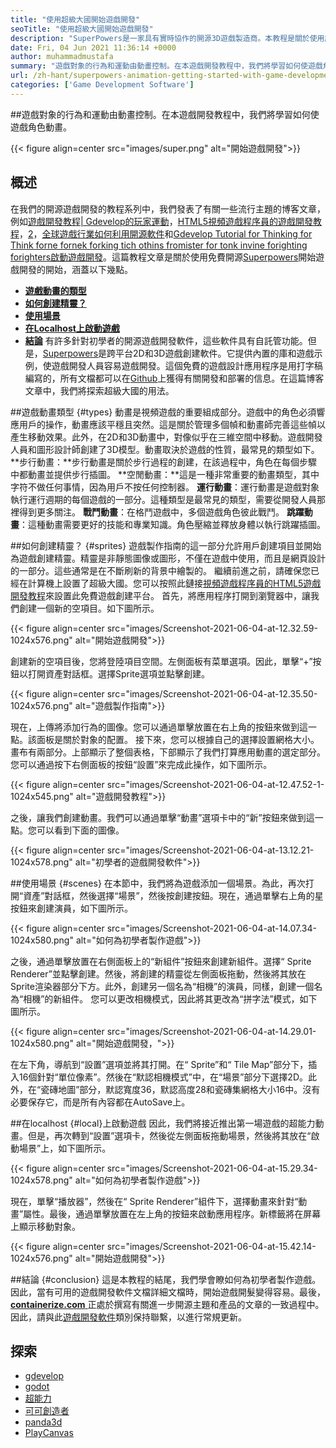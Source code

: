 ```yaml
---
title: "使用超級大國開始遊戲開發" 
seoTitle: "使用超級大國開始遊戲開發" 
description: "SuperPowers是一家具有實時協作的開源3D遊戲製造商。本教程是關於使用超級大國開始遊戲開發的開始。" 
date: Fri, 04 Jun 2021 11:36:14 +0000
author: muhammadmustafa
summary: "遊戲對象的行為和運動由動畫控制。在本遊戲開發教程中，我們將學習如何使遊戲角色動畫。" 
url: /zh-hant/superpowers-animation-getting-started-with-game-development/
categories: ['Game Development Software']
---
```


##遊戲對象的行為和運動由動畫控制。在本遊戲開發教程中，我們將學習如何使遊戲角色動畫。

{{< figure align=center src="images/super.png" alt="開始遊戲開發">}}


## **概述**
在我們的開源遊戲開發的教程系列中，我們發表了有關一些流行主題的博客文章，例如[遊戲開發教程| Gdevelop的玩家運動][1]，[HTML5視頻遊戲程序員的遊戲開發教程][2]，[2]，[全球遊戲行業如何利用開源軟件][3]和[Gdevelop Tutorial for Thinking for Think forne fornek forking tich othins fromister for tonk invine forighting forighters啟動遊戲開發][4 ]。這篇教程文章是關於使用免費開源[Superpowers][5]開始遊戲開發的開始，涵蓋以下幾點。
  * **[遊戲動畫的類型][6]**
  * **[如何創建精靈？][7]**
  * **[使用場景][8]**
  * **[在Localhost上啟動遊戲][9]**
  * **[結論][10]**
有許多針對初學者的開源遊戲開發軟件，這些軟件具有自託管功能。但是，[Superpowers][5]是跨平台2D和3D遊戲創建軟件。它提供內置的庫和遊戲示例，使遊戲開發人員容易遊戲開發。這個免費的遊戲設計應用程序是用打字稿編寫的，所有文檔都可以在[Github][11]上獲得有關開發和部署的信息。在這篇博客文章中，我們將探索超級大國的用法。

##遊戲動畫類型 {#types}
動畫是視頻遊戲的重要組成部分。遊戲中的角色必須響應用戶的操作，動畫應該平穩且突然。這是關於管理多個幀和動畫師完善這些幀以產生移動效果。此外，在2D和3D動畫中，對像似乎在三維空間中移動。遊戲開發人員和圖形設計師創建了3D模型。動畫取決於遊戲的性質，最常見的類型如下。
**步行動畫：**步行動畫是關於步行過程的創建，在該過程中，角色在每個步驟中都動畫並提供步行插圖。
**空閒動畫：**這是一種非常重要的動畫類型，其中字符不做任何事情，因為用戶不按任何控制器。
**運行動畫**：運行動畫是遊戲對象執行運行週期的每個遊戲的一部分。這種類型是最常見的類型，需要從開發人員那裡得到更多關注。
**戰鬥動畫**：在格鬥遊戲中，多個遊戲角色彼此戰鬥。
**跳躍動畫**：這種動畫需要更好的技能和專業知識。角色壓縮並釋放身體以執行跳躍插圖。

##如何創建精靈？   {#sprites}
遊戲製作指南的這一部分允許用戶創建項目並開始為遊戲創建精靈。精靈是非靜態圖像或圖形，不僅在遊戲中使用，而且是網頁設計的一部分。這些通常是在不斷刷新的背景中繪製的。
繼續前進之前，請確保您已經在計算機上設置了超級大國。您可以按照此鏈接[視頻遊戲程序員的HTML5遊戲開發教程][2]來設置此免費遊戲創建平台。
首先，將應用程序打開到瀏覽器中，讓我們創建一個新的空項目。如下圖所示。

{{< figure align=center src="images/Screenshot-2021-06-04-at-12.32.59-1024x576.png" alt="開始遊戲開發">}}

創建新的空項目後，您將登陸項目空間。左側面板有菜單選項。因此，單擊“+”按鈕以打開資產對話框。選擇Sprite選項並點擊創建。

{{< figure align=center src="images/Screenshot-2021-06-04-at-12.35.50-1024x576.png" alt="遊戲製作指南">}}

現在，上傳將添加行為的圖像。您可以通過單擊放置在右上角的按鈕來做到這一點。該面板是關於對象的配置。
接下來，您可以根據自己的選擇設置網格大小。畫布有兩部分。上部顯示了整個表格，下部顯示了我們打算應用動畫的選定部分。您可以通過按下右側面板的按鈕“設置”來完成此操作，如下圖所示。

{{< figure align=center src="images/Screenshot-2021-06-04-at-12.47.52-1-1024x545.png" alt="遊戲開發教程">}}

之後，讓我們創建動畫。我們可以通過單擊“動畫”選項卡中的“新”按鈕來做到這一點。您可以看到下面的圖像。

{{< figure align=center src="images/Screenshot-2021-06-04-at-13.12.21-1024x578.png" alt="初學者的遊戲開發軟件">}}


##使用場景 {#scenes}
在本節中，我們將為遊戲添加一個場景。為此，再次打開“資產”對話框，然後選擇“場景”，然後按創建按鈕。現在，通過單擊右上角的星按鈕來創建演員，如下圖所示。

{{< figure align=center src="images/Screenshot-2021-06-04-at-14.07.34-1024x580.png" alt="如何為初學者製作遊戲">}}

之後，通過單擊放置在右側面板上的“新組件”按鈕來創建新組件。選擇“ Sprite Renderer”並點擊創建。然後，將創建的精靈從左側面板拖動，然後將其放在Sprite渲染器部分下方。此外，創建另一個名為“相機”的演員，同樣，創建一個名為“相機”的新組件。
您可以更改相機模式，因此將其更改為“拼字法”模式，如下圖所示。

{{< figure align=center src="images/Screenshot-2021-06-04-at-14.29.01-1024x580.png" alt="開始遊戲開發，">}}

在左下角，導航到“設置”選項並將其打開。在“ Sprite”和“ Tile Map”部分下，插入16個針對“單位像素”。然後在“默認相機模式”中，在“場景”部分下選擇2D。此外，在“瓷磚地圖”部分，默認寬度36，默認高度28和瓷磚集網格大小16中。沒有必要保存它，而是所有內容都在AutoSave上。

##在localhost   {#local}上啟動遊戲
因此，我們將接近推出第一場遊戲的超能力動畫。但是，再次轉到“設置”選項卡，然後從左側面板拖動場景，然後將其放在“啟動場景”上，如下圖所示。

{{< figure align=center src="images/Screenshot-2021-06-04-at-15.29.34-1024x578.png" alt="如何為初學者製作遊戲">}}

現在，單擊“播放器”，然後在“ Sprite Renderer”組件下，選擇動畫來針對“動畫”屬性。最後，通過單擊放置在左上角的按鈕來啟動應用程序。新標籤將在屏幕上顯示移動對象。

{{< figure align=center src="images/Screenshot-2021-06-04-at-15.42.14-1024x576.png" alt="開始遊戲開發">}}


##結論 {#conclusion}
這是本教程的結尾，我們學會瞭如何為初學者製作遊戲。因此，當有可用的遊戲開發軟件文檔詳細文檔時，開始遊戲開髮變得容易。最後，[**containerize.com** ][12]正處於撰寫有關進一步開源主題和產品的文章的一致過程中。因此，請與此[遊戲開發軟件][13]類別保持聯繫，以進行常規更新。

## 探索
  * [gdevelop][14]
  * [godot][15]
  * [超能力][5]
  * [可可創造者][16]
  * [panda3d][17]
  * [PlayCanvas][18]

  
[1]: https://blog.containerize.com/game-development-software/game-development-tutorial-player-movement-in-gdevelop/
[2]: https://blog.containerize.com/2021/05/19/html5-game-development-tutorial-for-video-game-programmers/
[3]: https://blog.containerize.com/game-development-software/how-global-gaming-market-leveraging-open-source-software/
[4]: https://blog.containerize.com/game-development-software/game-development-tutorial-player-movement-in-gdevelop/
[5]: https://products.containerize.com/game-development-software/superpowers/
[6]: #types
[7]: #sprites
[8]: #scenes
[9]: #local
[10]: #Conclusion
[11]: https://github.com/superpowers/superpowers-core
[12]: https://www.containerize.com/
[13]: https://products.containerize.com/game-development-software/
[14]: https://products.containerize.com/game-development-software/gdevelop/
[15]: https://products.containerize.com/game-development-software/godot/
[16]: https://products.containerize.com/game-development-software/cocos-creator/
[17]: https://products.containerize.com/game-development-software/panda3d/
[18]: https://products.containerize.com/game-development-software/playcanvas/
